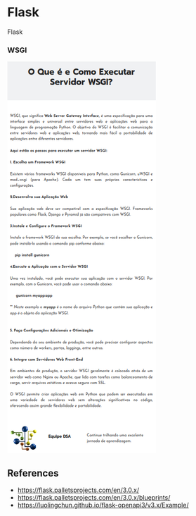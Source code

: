 # Flask

Flask

### WSGI

![](assets/imgs/wsgi.png)

## References

- https://flask.palletsprojects.com/en/3.0.x/
- https://flask.palletsprojects.com/en/3.0.x/blueprints/
- https://luolingchun.github.io/flask-openapi3/v3.x/Example/
